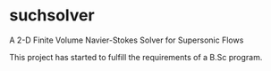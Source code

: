 # suchsolver

A 2-D Finite Volume Navier-Stokes Solver for Supersonic Flows

This project has started to fulfill the requirements of a B.Sc program.
